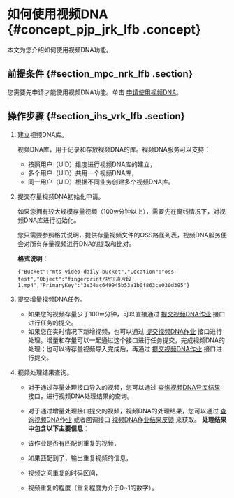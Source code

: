 # 如何使用视频DNA {#concept_pjp_jrk_lfb .concept}

本文为您介绍如何使用视频DNA功能。

## 前提条件 {#section_mpc_nrk_lfb .section}

您需要先申请才能使用视频DNA功能。单击 [申请使用视频DNA](https://page.aliyun.com/form/DNA/index.htm?accounttraceid=3e62f351-3aec-497f-ad32-910b76323420)。

## 操作步骤 {#section_ihs_vrk_lfb .section}

1.  建立视频DNA库。

    视频DNA库，用于记录和存放视频DNA的库。视频DNA服务可以支持：

    -   按照用户（UID）维度进行视频DNA库的建立，
    -   多个用户（UID）共用一个视频DNA库，
    -   同一用户（UID）根据不同业务创建多个视频DNA库。
2.  提交存量视频DNA初始化申请。

    如果您拥有较大规模存量视频（100w分钟以上），需要先在离线情况下，对视频DNA库进行初始化。

    您只需要参照格式说明，提供存量视频文件的OSS路径列表，视频DNA服务便会对所有存量视频进行DNA的提取和比对。

    **格式说明**：

    ```
    {"Bucket":"mts-video-daily-bucket","Location":"oss-test","Object":"fingerprint/功守道片段 1.mp4","PrimaryKey":"3e34ac649945b53a1b0f863ce030d395"}
    ```

3.  提交增量视频DNA任务。
    -   如果您的视频存量少于100w分钟，可以直接通过 [提交视频DNA作业](../../../../cn.zh-CN/API参考/视频DNA接口/提交视频DNA作业.md#) 接口进行任务的提交。
    -   如果您在实时情况下新增视频，也可以通过 [提交视频DNA作业](../../../../cn.zh-CN/API参考/视频DNA接口/提交视频DNA作业.md#) 接口进行处理。增量和存量可以一起通过这个接口进行任务提交，完成视频DNA的处理；也可以待存量视频导入完成后，再通过 [提交视频DNA作业](../../../../cn.zh-CN/API参考/视频DNA接口/提交视频DNA作业.md#) 接口进行提交。
4.  视频处理结果查询。

    -   对于通过存量处理接口导入的视频，您可以通过 [查询视频DNA导库结果](../../../../cn.zh-CN/API参考/视频DNA接口/查询视频DNA导库结果.md#) 接口，进行视频DNA处理结果的查询。
    -   对于通过增量处理接口提交的视频，视频DNA的处理结果，您可以通过 [查询视频DNA作业](../../../../cn.zh-CN/API参考/视频DNA接口/查询视频DNA作业.md#) 或者回调接口 [视频DNA作业结果反馈](../../../../cn.zh-CN/API参考/视频DNA接口/视频DNA作业结果反馈.md#) 来获取。
    **处理结果中包含以下主要信息**：

    -   该作业是否有匹配到重复的视频，
    -   如果匹配到了，输出重复视频的信息，
    -   视频之间重复的时码区间，
    -   视频重复的程度（重复程度为介于0~1的数字）。

